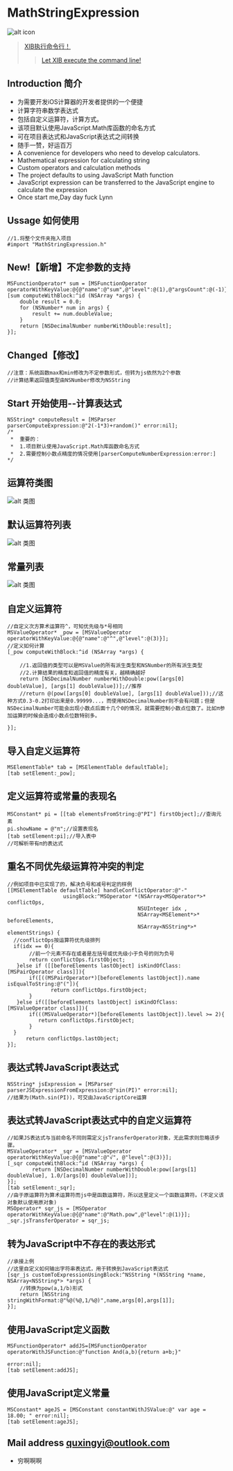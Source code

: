 # MathStringExpression

![alt icon](https://raw.githubusercontent.com/qddnovo/MathStringExpression/master/MathStringExpression/cmp.jpg)

> [XIB执行命令行！](https://github.com/Meterwhite/XICommand)
>> [Let XIB execute the command line!](https://github.com/Meterwhite/XICommand)

## Introduction 简介
* 为需要开发iOS计算器的开发者提供的一个便捷
* 计算字符串数学表达式
* 包括自定义运算符，计算方式。
* 该项目默认使用JavaScript.Math库函数的命名方式
* 可在项目表达式和JavaScript表达式之间转换
* 随手一赞，好运百万
* A convenience for developers who need to develop calculators.
* Mathematical expression for calculating string
* Custom operators and calculation methods
* The project defaults to using JavaScript Math function
* JavaScript expression can be transferred to the JavaScript engine to calculate the expression
* Once start me,Day day fuck Lynn

## Ussage 如何使用
```objc
//1.将整个文件夹拖入项目
#import "MathStringExpression.h"
```
## New!【新增】不定参数的支持
```objc
MSFunctionOperator* sum = [MSFunctionOperator operatorWithKeyValue:@{@"name":@"sum",@"level":@(1),@"argsCount":@(-1)}];
[sum computeWithBlock:^id (NSArray *args) {
    double result = 0.0;
    for (NSNumber* num in args) {
        result += num.doubleValue;
    }
    return [NSDecimalNumber numberWithDouble:result];
}];
```
## Changed【修改】
```objc
//注意：系统函数max和min修改为不定参数形式，但转为js依然为2个参数
//计算结果返回值类型由NSNumber修改为NSString
```

## Start 开始使用--计算表达式
```objc
NSString* computeResult = [MSParser parserComputeExpression:@"2(-1*3)+random()" error:nil];
/*
 *  重要的：
 *  1.项目默认使用JavaScript.Math库函数命名方式
 *  2.需要控制小数点精度的情况使用[parserComputeNumberExpression:error:]
*/
```
## 运算符类图
![alt 类图](https://raw.githubusercontent.com/qddnovo/MathStringExpression/master/MathStringExpression/Class.png)

## 默认运算符列表
![alt 类图](https://raw.githubusercontent.com/qddnovo/MathStringExpression/master/MathStringExpression/Operators.png)

## 常量列表
![alt 类图](https://raw.githubusercontent.com/qddnovo/MathStringExpression/master/MathStringExpression/Const.png)

## 自定义运算符
```objc
//自定义次方算术运算符^，可知优先级与*号相同
MSValueOperator* _pow = [MSValueOperator operatorWithKeyValue:@{@"name":@"^",@"level":@(3)}];
//定义如何计算
[_pow computeWithBlock:^id (NSArray *args) {

    //1.返回值的类型可以是MSValue的所有派生类型和NSNumber的所有派生类型
    //2.计算结果的精度和返回值的精度有关，越精确越好
    return [NSDecimalNumber numberWithDouble:pow([args[0] doubleValue], [args[1] doubleValue])];//推荐
    //return @(pow([args[0] doubleValue], [args[1] doubleValue]));//这种方式0.3-0.2打印出来是0.99999...，而使用NSDecimalNumber则不会有问题；但是NSDecimalNumber可能会出现小数点后面十几个0的情况，就需要控制小数点位数了。比如π参加运算的时候会造成小数点位数特别多。
    
}];
```

## 导入自定义运算符
```objc
MSElementTable* tab = [MSElementTable defaultTable];
[tab setElement:_pow];
```
## 定义运算符或常量的表现名
```objc
MSConstant* pi = [[tab elementsFromString:@"PI"] firstObject];//查询元素
pi.showName = @"π";//设置表现名
[tab setElement:pi];//导入表中
//可解析带有π的表达式
```

## 重名不同优先级运算符冲突的判定
```objc
//例如项目中已实现了的，解决负号和减号判定的样例
[[MSElementTable defaultTable] handleConflictOperator:@"-"
                  usingBlock:^MSOperator *(NSArray<MSOperator*>* conflictOps,
                                          NSUInteger idx ,
                                          NSArray<MSElement*>* beforeElements,
                                          NSArray<NSString*>* elementStrings) {
  //conflictOps按运算符优先级排列
  if(idx == 0){
       //前一个元素不存在或者是左括号或优先级小于负号的则为负号
       return conflictOps.firstObject;
   }else if ([[beforeElements lastObject] isKindOfClass:[MSPairOperator class]]){
       if([((MSPairOperator*)[beforeElements lastObject]).name isEqualToString:@"("]){
              return conflictOps.firstObject;
       }
   }else if([[beforeElements lastObject] isKindOfClass:[MSValueOperator class]]){
       if(((MSValueOperator*)[beforeElements lastObject]).level >= 2){
          return conflictOps.firstObject;
       }
  }
      return conflictOps.lastObject;
}];
```

## 表达式转JavaScript表达式
```objc
NSString* jsExpression = [MSParser parserJSExpressionFromExpression:@"sin(PI)" error:nil];
//结果为(Math.sin(PI))，可交由JavaScriptCore运算
```

## 表达式转JavaScript表达式中的自定义运算符
```objc
//如果JS表达式与当前命名不同则需定义jsTransferOperator对象，无此需求则忽略该步骤。
MSValueOperator* _sqr = [MSValueOperator operatorWithKeyValue:@{@"name":@"√", @"level":@(3)}];
[_sqr computeWithBlock:^id (NSArray *args) {
        return [NSDecimalNumber numberWithDouble:pow([args[1] doubleValue], 1.0/[args[0] doubleValue])];
}];
[tab setElement:_sqr];
//由于原运算符为算术运算符而js中是函数运算符，所以这里定义一个函数运算符。(不定义该对象默认使用原对象)
MSOperator* sqr_js = [MSOperator operatorWithKeyValue:@{@"name":@"Math.pow",@"level":@(1)}];
_sqr.jsTransferOperator = sqr_js;
```

## 转为JavaScript中不存在的表达形式
```objc
//承接上例
//这里自定义如何输出字符串表达式，用于转换到JavaScript表达式
[sqr_js customToExpressionUsingBlock:^NSString *(NSString *name, NSArray<NSString*> *args) {
    //转换为pow(a,1/b)形式
    return [NSString stringWithFormat:@"%@(%@,1/%@)",name,args[0],args[1]];
}];
```
## 使用JavaScript定义函数
```objc
MSFunctionOperator* addJS=[MSFunctionOperator operatorWithJSFunction:@"function And(a,b){return a+b;}" 
                                                                 error:nil];
[tab setElement:addJS];
```

## 使用JavaScript定义常量
```objc
MSConstant* ageJS = [MSConstant constantWithJSValue:@" var age = 18.00; " error:nil];
[tab setElement:ageJS];
```

## Mail address quxingyi@outlook.com
* 穷啊啊啊
